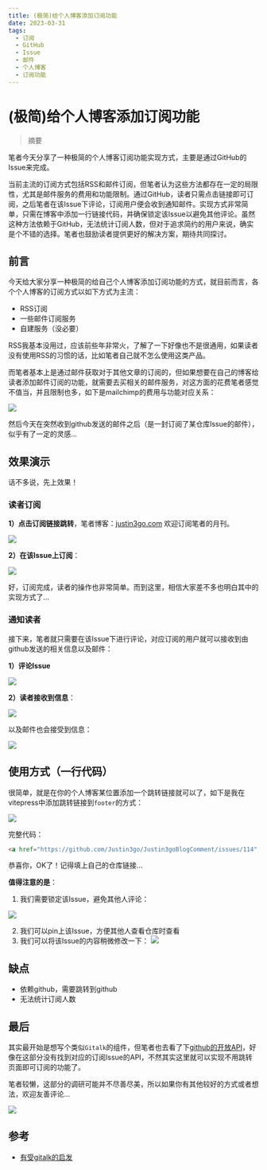 ```yaml
---
title: (极简)给个人博客添加订阅功能
date: 2023-03-31
tags: 
  - 订阅
  - GitHub
  - Issue
  - 邮件
  - 个人博客
  - 订阅功能
---
```


# (极简)给个人博客添加订阅功能

> 摘要

<!-- DESC SEP -->

笔者今天分享了一种极简的个人博客订阅功能实现方式，主要是通过GitHub的Issue来完成。

当前主流的订阅方式包括RSS和邮件订阅，但笔者认为这些方法都存在一定的局限性，尤其是邮件服务的费用和功能限制。通过GitHub，读者只需点击链接即可订阅，之后笔者在该Issue下评论，订阅用户便会收到通知邮件。实现方式非常简单，只需在博客中添加一行链接代码，并确保锁定该Issue以避免其他评论。虽然这种方法依赖于GitHub，无法统计订阅人数，但对于追求简约的用户来说，确实是个不错的选择。笔者也鼓励读者提供更好的解决方案，期待共同探讨。

<!-- DESC SEP -->

## 前言

今天给大家分享一种极简的给自己个人博客添加订阅功能的方式，就目前而言，各个个人博客的订阅方式以如下方式为主流：

- RSS订阅
- 一些邮件订阅服务
- 自建服务（没必要）

RSS我基本没用过，应该前些年非常火，了解了一下好像也不是很通用，如果读者没有使用RSS的习惯的话，比如笔者自己就不怎么使用这类产品。

而笔者基本上是通过邮件获取对于其他文章的订阅的，但如果想要在自己的博客给读者添加邮件订阅的功能，就需要去买相关的邮件服务，对这方面的花费笔者感觉不值当，并且限制也多，如下是mailchimp的费用与功能对应关系：

![](https://oss.justin3go.com/blogs/Pasted%20image%2020230331145753.png)

然后今天在突然收到github发送的邮件之后（是一封订阅了某仓库Issue的邮件），似乎有了一定的灵感...

## 效果演示

话不多说，先上效果！

### 读者订阅

**1）点击订阅链接跳转**，笔者博客：[justin3go.com](https://justin3go.com) 欢迎订阅笔者的月刊。

![](https://oss.justin3go.com/blogs/Pasted%20image%2020230331151113.png)

**2）在该Issue上订阅**：

![](https://oss.justin3go.com/blogs/Pasted%20image%2020230331151348.png)

好，订阅完成，读者的操作也非常简单。而到这里，相信大家差不多也明白其中的实现方式了...

### 通知读者

接下来，笔者就只需要在该Issue下进行评论，对应订阅的用户就可以接收到由github发送的相关信息以及邮件：

**1）评论Issue**

![](https://oss.justin3go.com/blogs/Pasted%20image%2020230331152020.png)

**2）读者接收到信息**：

![](https://oss.justin3go.com/blogs/Pasted%20image%2020230331152130.png)

以及邮件也会接受到信息：

![](https://oss.justin3go.com/blogs/Pasted%20image%2020230331152331.png)

## 使用方式（一行代码）

很简单，就是在你的个人博客某位置添加一个跳转链接就可以了，如下是我在vitepress中添加跳转链接到`footer`的方式：

![](https://oss.justin3go.com/blogs/Pasted%20image%2020230331152537.png)

完整代码：

```html
<a href="https://github.com/Justin3go/Justin3goBlogComment/issues/114" target="_blank">在github上订阅本博客月刊</a>
```

恭喜你，OK了！记得填上自己的仓库链接...

**值得注意的是**：

1. 我们需要锁定该Issue，避免其他人评论：

![](https://oss.justin3go.com/blogs/Pasted%20image%2020230331152822.png)

2. 我们可以pin上该Issue，方便其他人查看仓库时查看
3. 我们可以将该Issue的内容稍微修改一下：
![](https://oss.justin3go.com/blogs/Pasted%20image%2020230331152939.png)

## 缺点

- 依赖github，需要跳转到github
- 无法统计订阅人数

## 最后

其实最开始是想写个类似`Gitalk`的组件，但笔者也去看了下[github的开放API](https://docs.github.com/en/rest/issues/issues?apiVersion=2022-11-28)，好像在这部分没有找到对应的订阅Issue的API，不然其实这里就可以实现不用跳转页面即可订阅的功能了。

笔者较懒，这部分的调研可能并不尽善尽美，所以如果你有其他较好的方式或者想法，欢迎友善评论...

![](https://oss.justin3go.com/blogs/QQ%E5%9B%BE%E7%89%8720230331154119.jpg)

## 参考

- [有受gitalk的启发](https://gitalk.github.io/)

